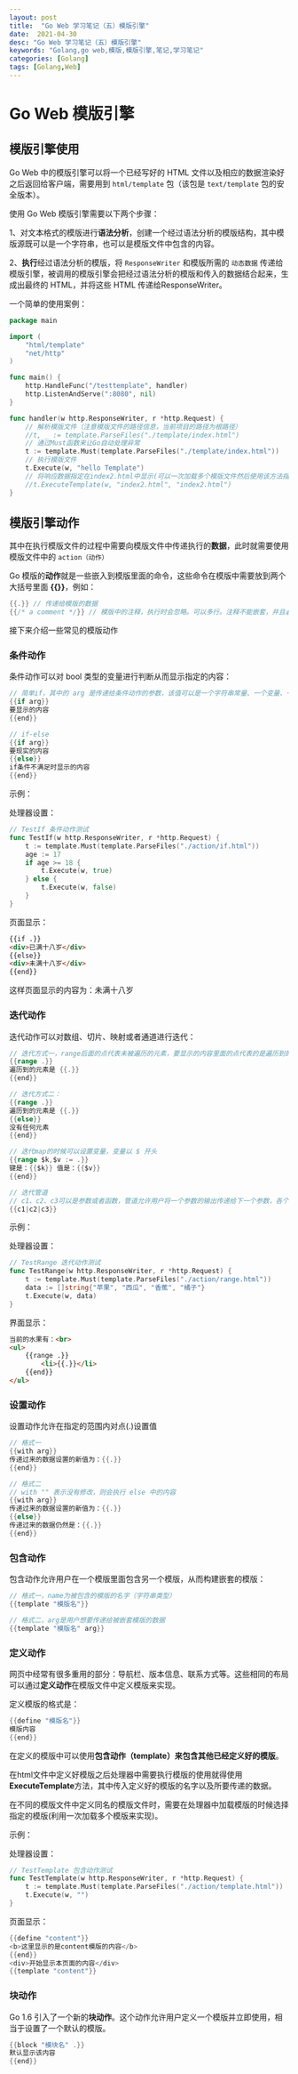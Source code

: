 ```yaml
---
layout: post
title:  "Go Web 学习笔记（五）模版引擎"
date:  2021-04-30
desc: "Go Web 学习笔记（五）模版引擎"
keywords: "Golang,go web,模版,模版引擎,笔记,学习笔记"
categories: [Golang]
tags: [Golang,Web]
---
```

# Go Web 模版引擎

## 模版引擎使用

Go Web 中的模版引擎可以将一个已经写好的 HTML 文件以及相应的数据渲染好之后返回给客户端，需要用到 `html/template` 包（该包是 `text/template` 包的安全版本）。

使用 Go Web 模版引擎需要以下两个步骤：

1、对文本格式的模版进行**语法分析**，创建一个经过语法分析的模版结构，其中模版源既可以是一个字符串，也可以是模版文件中包含的内容。

2、**执行**经过语法分析的模版，将 `ResponseWriter` 和模版所需的 `动态数据` 传递给模版引擎，被调用的模版引擎会把经过语法分析的模版和传入的数据结合起来，生成出最终的 HTML，并将这些 HTML 传递给ResponseWriter。

一个简单的使用案例：

```go
package main

import (
	"html/template"
	"net/http"
)

func main() {
	http.HandleFunc("/testtemplate", handler)
	http.ListenAndServe(":8080", nil)
}

func handler(w http.ResponseWriter, r *http.Request) {
	// 解析模版文件（注意模版文件的路径信息，当前项目的路径为根路径）
	//t, _ := template.ParseFiles("./template/index.html")
	// 通过Must函数来让Go自动处理异常
	t := template.Must(template.ParseFiles("./template/index.html"))
	// 执行模版文件
	t.Execute(w, "hello Template")
	// 将响应数据指定在index2.html中显示(可以一次加载多个模版文件然后使用该方法指定模版引擎)
	//t.ExecuteTemplate(w, "index2.html", "index2.html")
}
```

## 模版引擎动作

其中在执行模版文件的过程中需要向模版文件中传递执行的**数据**，此时就需要使用模版文件中的 `action（动作）`

Go 模版的**动作**就是一些嵌入到模版里面的命令，这些命令在模版中需要放到两个大括号里面 **{{}}**，例如：

```go
{{.}} // 传递给模版的数据
{{/* a comment */}} // 模版中的注释，执行时会忽略。可以多行。注释不能嵌套，并且必须紧贴分界符始止，就像这里表示的一样。
```

接下来介绍一些常见的模版动作

### 条件动作

条件动作可以对 bool 类型的变量进行判断从而显示指定的内容：

```go
// 简单if，其中的 arg 是传递给条件动作的参数，该值可以是一个字符串常量、一个变量、一个返回单个值的函数获取方法等。
{{if arg}}
要显示的内容
{{end}}

// if-else
{{if arg}}
要现实的内容
{{else}}
if条件不满足时显示的内容
{{end}}
```

示例：

处理器设置：

```go
// TestIf 条件动作测试
func TestIf(w http.ResponseWriter, r *http.Request) {
	t := template.Must(template.ParseFiles("./action/if.html"))
	age := 17
	if age >= 18 {
		t.Execute(w, true)
	} else {
		t.Execute(w, false)
	}
}
```

页面显示：

```html
{{if .}}
<div>已满十八岁</div>
{{else}}
<div>未满十八岁</div>
{{end}}
```

这样页面显示的内容为：未满十八岁

### 迭代动作

迭代动作可以对数组、切片、映射或者通道进行迭代：

```go
// 迭代方式一，range后面的点代表未被遍历的元素，要显示的内容里面的点代表的是遍历到的元素
{{range .}}
遍历到的元素是 {{.}}
{{end}}

// 迭代方式二：
{{range .}}
遍历到的元素是 {{.}}
{{else}}
没有任何元素
{{end}}

// 迭代map的时候可以设置变量，变量以 $ 开头
{{range $k,$v := .}}
键是：{{$k}} 值是：{{$v}}
{{end}}

// 迭代管道
// c1、c2、c3可以是参数或者函数，管道允许用户将一个参数的输出传递给下一个参数，各个参数之间使用 | 分割
{{c1|c2|c3}}
```

示例：

处理器设置：

```go
// TestRange 迭代动作测试
func TestRange(w http.ResponseWriter, r *http.Request) {
	t := template.Must(template.ParseFiles("./action/range.html"))
	data := []string{"苹果", "西瓜", "香蕉", "橘子"}
	t.Execute(w, data)
}
```

界面显示：

```html
当前的水果有：<br>
<ul>
    {{range .}}
        <li>{{.}}</li>
    {{end}}
</ul>
```

### 设置动作

设置动作允许在指定的范围内对点(.)设置值

```go
// 格式一
{{with arg}}
传递过来的数据设置的新值为：{{.}}
{{end}}

// 格式二
// with "" 表示没有修改，则会执行 else 中的内容
{{with arg}}
传递过来的数据设置的新值为：{{.}}
{{else}}
传递过来的数据仍然是：{{.}}
{{end}}
```

### 包含动作

包含动作允许用户在一个模版里面包含另一个模版，从而构建嵌套的模版：

```go
// 格式一，name为被包含的模版的名字（字符串类型）
{{template "模版名"}}

// 格式二，arg是用户想要传递给被嵌套模版的数据
{{template "模版名" arg}}
```

### 定义动作

网页中经常有很多重用的部分：导航栏、版本信息、联系方式等。这些相同的布局可以通过**定义动作**在模版文件中定义模版来实现。

定义模版的格式是：

```go
{{define "模版名"}}
模版内容
{{end}}
```

在定义的模版中可以使用**包含动作（template）**来包含其他已经**定义好的模版**。

在html文件中定义好模版之后处理器中需要执行模版的使用就得使用**ExecuteTemplate**方法，其中传入定义好的模版的名字以及所要传递的数据。

在不同的模版文件中定义同名的模版文件时，需要在处理器中加载模版的时候选择指定的模版(利用一次加载多个模版来实现)。

示例：

处理器设置：

```go
// TestTemplate 包含动作测试
func TestTemplate(w http.ResponseWriter, r *http.Request) {
	t := template.Must(template.ParseFiles("./action/template.html"))
	t.Execute(w, "")
}
```

页面显示：

```go
{{define "content"}}
<b>这里显示的是content模版的内容</b>
{{end}}
<div>开始显示本页面的内容</div>
{{template "content"}}
```

### 块动作

Go 1.6 引入了一个新的**块动作**。这个动作允许用户定义一个模版并立即使用，相当于设置了一个默认的模版。

```go
{{block "模块名" .}}
默认显示该内容
{{end}}
```
